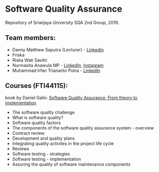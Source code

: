 # Software Quality Assurance

Repository of Sriwijaya University SQA 2nd Group, 2019.

## Team members:

* Danny Matthew Saputra (Lecturer) - [LinkedIn](https://www.linkedin.com/in/dannysaputra/)
* Friska
* Riska Wati Savitri
* Nurmasita Anawula MP - [LinkedIn](https://www.linkedin.com/in/nurmasita-anawula-mp-039783164/), [Instagram](http://instagram.com/ana.wulaa)
* Muhammad Irfan Triananto Putra - [LinkedIn](https://www.linkedin.com/in/trianantoputra/)

## Courses (FTI44115):
book by Daniel Galin: [Software Quality Assurance, From theory to implementation](https://www.amazon.com/Software-Quality-Assurance-Theory-Implementation/dp/0201709457)

* The software quality challenge
* What is software quality?
* Software quality factors
* The components of the software quality assurance system - overview
* Contract review
* Development and quality plans
* Integrating quality activites in the project life cycle
* Reviews
* Software testing - strategies
* Software testing - implementation
* Assuring the quality of software maintenance components